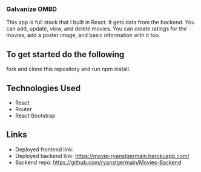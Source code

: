 ### Galvanize OMBD

This app is full stack that I built in React. It gets data from the backend. You can add, update, view, and delete movies. You can create ratings for the movies, add a poster image, and basic information with it too.

## To get started do the following

fork and clone this repository and run npm install.

## Technologies Used

- React
- Router
- React Bootstrap

## Links

- Deployed frontend link:
- Deployed backend link: https://movie-ryanstgermain.herokuapp.com/
- Backend repo: https://github.com/ryanstgermain/Movies-Backend
